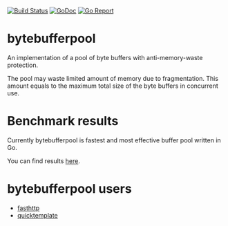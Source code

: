 [![Build Status](https://travis-ci.org/profe-ajedrez/bytebufferpool.svg)](https://travis-ci.org/profe-ajedrez/bytebufferpool)
[![GoDoc](https://godoc.org/github.com/profe-ajedrez/bytebufferpool?status.svg)](http://godoc.org/github.com/profe-ajedrez/bytebufferpool)
[![Go Report](http://goreportcard.com/badge/profe-ajedrez/bytebufferpool)](http://goreportcard.com/report/profe-ajedrez/bytebufferpool)

# bytebufferpool

An implementation of a pool of byte buffers with anti-memory-waste protection.

The pool may waste limited amount of memory due to fragmentation.
This amount equals to the maximum total size of the byte buffers
in concurrent use.

# Benchmark results
Currently bytebufferpool is fastest and most effective buffer pool written in Go.

You can find results [here](https://omgnull.github.io/go-benchmark/buffer/).

# bytebufferpool users

* [fasthttp](https://github.com/profe-ajedrez/fasthttp)
* [quicktemplate](https://github.com/profe-ajedrez/quicktemplate)
